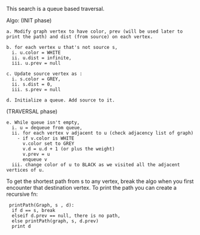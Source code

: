 This search is a queue based traversal.

Algo:
(INIT phase)
```
a. Modify graph vertex to have color, prev (will be used later to print the path) and dist (from source) on each vertex.
```
```
b. for each vertex u that's not source s,
  i. u.color = WHITE
  ii. u.dist = infinite,
  iii. u.prev = null
```

```
c. Update source vertex as : 
  i. s.color = GREY, 
  ii. s.dist = 0, 
  iii. s.prev = null
```

```
d. Initialize a queue. Add source to it.
```

(TRAVERSAL phase)

```
e. While queue isn't empty,
  i. u = dequeue from queue,
  ii. for each vertex v adjacent to u (check adjacency list of graph)
    - if v.color is WHITE
      v.color set to GREY
      v.d = u.d + 1 (or plus the weight)
      v.prev = u
      enqueue v
  iii. change color of u to BLACK as we visited all the adjacent vertices of u.
```
 To get the shortest path from s to any vertex, break the algo when you first encounter that destination vertex.
 To print the path you can create a recursive fn:
 
```
 printPath(Graph, s , d):
  if d == s, break
  elseif d.prev == null, there is no path,
  else printPath(graph, s, d.prev)
  print d
```
  
